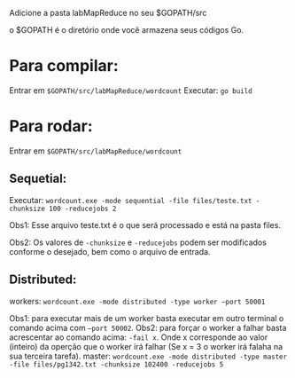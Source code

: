 Adicione a pasta labMapReduce no seu $GOPATH/src

o $GOPATH é o diretório onde você armazena seus códigos Go.

# Para compilar:
Entrar em ```$GOPATH/src/labMapReduce/wordcount```
Executar: ```go build```

# Para rodar:
Entrar em ```$GOPATH/src/labMapReduce/wordcount```

## Sequetial:
Executar: ```wordcount.exe -mode sequential -file files/teste.txt -chunksize 100 -reducejobs 2```

Obs1: Esse arquivo teste.txt é o que será processado e está na pasta files.

Obs2: Os valores de ```-chunksize``` e ```-reducejobs``` podem ser modificados conforme o desejado, bem como o arquivo de entrada.

## Distributed:
workers:
```wordcount.exe -mode distributed -type worker –port 50001```

Obs1: para executar mais de um worker basta executar em outro terminal o comando acima com ```–port 50002```.
Obs2: para forçar o worker a falhar basta acrescentar ao comando acima: ```-fail x```.
Onde x corresponde ao valor (inteiro) da operção que o worker irá falhar (Se x = 3 o worker irá falaha na sua terceira tarefa).
master:
```wordcount.exe -mode distributed -type master -file files/pg1342.txt -chunksize 102400 -reducejobs 5```

